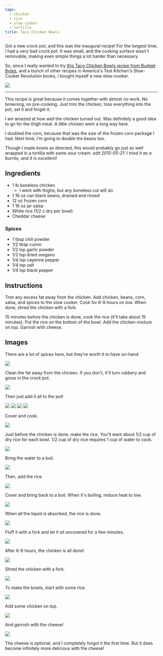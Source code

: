 ```yaml
---
tags:
  - chicken
  - rice
  - slow cooker
  - tortilla
title: Taco Chicken Bowls
---
```


Got a new crock pot, and this was the inaugural recipe! For the longest time, I had
a very bad crock pot. It was small, and the cooking surface wasn't removable, making
even simple things a lot harder than necessary.

So, since I really wanted to try [this Taco Chicken Bowls recipe from Budget
Bytes](http://www.budgetbytes.com/2011/07/taco-chicken-bowls/), and a bunch of
other recipes in America's Test Kitchen's Slow-Cooker Revolution books, I bought
myself a new slow-cooker.

![](/recipe/2015/05/10/taco-chicken-bowls/glamour-shot.jpg)

---

This recipe is great because it comes together with almost no work. No browning,
no pre-cooking. Just trim the chicken, toss everything into the pot, set it and
forget it.

I am amazed at how well the chicken turned out. Was definitely a good idea to
go for the thigh meat. A little chicken went a long way here.

I doubled the corn, because that was the size of the frozen corn package I had.
Next time, I'm going to double the beans too.

Though I made bowls as directed, this would probably go just as well wrapped in
a tortilla with some sour cream. *edit 2015-05-21: I tried it as a burrito, and it is
excellent!*

## Ingredients

* 1 lb boneless chicken
    * I went with thighs, but any boneless cut will do
* 1 16 oz can black beans, drained and rinsed
* 12 oz frozen corn
* 1 16 oz jar salsa
* White rice (1/2 c dry per bowl)
* Cheddar cheese

### Spices

* 1 tbsp chili powder
* 1/2 tbsp cumin
* 1/2 tsp garlic powder
* 1/2 tsp dried oregano
* 1/4 tsp cayenne pepper
* 1/4 tsp salt
* 1/4 tsp black pepper

## Instructions

Trim any excess fat away from the chicken. Add chicken, beans, corn, salsa, and spices
to the slow cooker. Cook for 6-8 hours on low. When done, shred the chicken with a fork.

15 minutes before the chicken is done, cook the rice (it'll take about 15 minutes).
Put the rice on the bottom of the bowl. Add the chicken mixture on top. Garnish with
cheese.

## Images

There are a lot of spices here, but they're worth it to have on-hand.

![](ingredients.jpg)

Clean the fat away from the chicken. If you don't, it'll turn rubbery and gross
in the crock pot.

![](clean-chicken-1.jpg)

Then just add it all to the pot!

![](clean-chicken-2.jpg)
![](add-veggies.jpg)
![](add-spices.jpg)
![](mix.jpg)

Cover and cook.

![](cook.jpg)

Just before the chicken is done, make the rice. You'll want about 1/2 cup of dry
rice for each bowl. 1/2 cup of dry rice requires 1 cup of water to cook.

![](make-rice-1.jpg)

Bring the water to a boil.

![](make-rice-2.jpg)

Then, add the rice.

![](make-rice-3.jpg)

Cover and bring back to a boil. When it's boiling, reduce heat to low.

![](make-rice-4.jpg)

When all the liquid is absorbed, the rice is done.

![](make-rice-5.jpg)

Fluff it with a fork and let it sit uncovered for a few minutes.

![](make-rice-6.jpg)

After 6-8 hours, the chicken is all done!

![](all-done.jpg)

Shred the chicken with a fork.

![](shredded.jpg)

To make the bowls, start with some rice.

![](rice-bowl.jpg)

Add some chicken on top.

![](glamour-shot-2.jpg)

And garnish with the cheese!

![](with-cheese.jpg)

The cheese is optional, and I completely forgot it the first time. But it does
become infinitely more delicious with the cheese!


